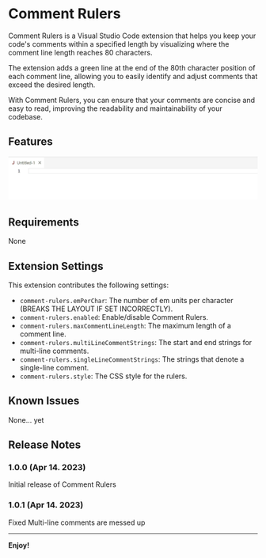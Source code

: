 # Comment Rulers

Comment Rulers is a Visual Studio Code extension that helps you keep your code's comments within a specified length by visualizing where the comment line length reaches 80 characters.

The extension adds a green line at the end of the 80th character position of each comment line, allowing you to easily identify and adjust comments that exceed the desired length.

With Comment Rulers, you can ensure that your comments are concise and easy to read, improving the readability and maintainability of your codebase.

## Features

![features](videos/Features.gif)

## Requirements

None

## Extension Settings

This extension contributes the following settings:

* `comment-rulers.emPerChar`: The number of em units per character (BREAKS THE LAYOUT IF SET INCORRECTLY).
* `comment-rulers.enabled`: Enable/disable Comment Rulers.
* `comment-rulers.maxCommentLineLength`: The maximum length of a comment line.
* `comment-rulers.multiLineCommentStrings`: The start and end strings for multi-line comments.
* `comment-rulers.singleLineCommentStrings`: The strings that denote a single-line comment.
* `comment-rulers.style`: The CSS style for the rulers.

## Known Issues

None... yet

## Release Notes

### 1.0.0 (Apr 14. 2023)

Initial release of Comment Rulers

### 1.0.1 (Apr 14. 2023)

Fixed Multi-line comments are messed up

---

**Enjoy!**
